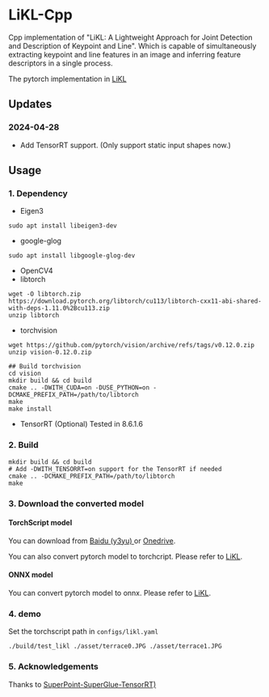 # LiKL-Cpp
Cpp implementation of "LiKL: A Lightweight Approach for Joint Detection and Description of Keypoint and Line".
Which is capable of simultaneously extracting keypoint and line features in an image and inferring feature descriptors in a single process.

The pytorch implementation in [LiKL](https://github.com/hjshxb/LiKL/)

## Updates
### 2024-04-28
- Add TensorRT support. (Only support static input shapes now.)

## Usage
### 1. Dependency
- Eigen3
```shell
sudo apt install libeigen3-dev
```
- google-glog
```shell
sudo apt install libgoogle-glog-dev
```
- OpenCV4
- libtorch
```shell
wget -O libtorch.zip https://download.pytorch.org/libtorch/cu113/libtorch-cxx11-abi-shared-with-deps-1.11.0%2Bcu113.zip
unzip libtorch
```
- torchvision
```shell
wget https://github.com/pytorch/vision/archive/refs/tags/v0.12.0.zip
unzip vision-0.12.0.zip

## Build torchvision
cd vision
mkdir build && cd build
cmake .. -DWITH_CUDA=on -DUSE_PYTHON=on -DCMAKE_PREFIX_PATH=/path/to/libtorch
make
make install
```

- TensorRT (Optional)
Tested in 8.6.1.6

### 2. Build
```shell
mkdir build && cd build
# Add -DWITH_TENSORRT=on support for the TensorRT if needed
cmake .. -DCMAKE_PREFIX_PATH=/path/to/libtorch
make
```

### 3. Download the converted model
#### TorchScript model
You can download from [Baidu (y3yu) ](https://pan.baidu.com/s/1gIeHr6EWJF-80i0sGX-lYQ) or [Onedrive](https://1drv.ms/u/s!Ah0c5cK_vtly10KVn5ypGBM_sBRS?e=frMbm8).

You can also convert pytorch model to torchcript. Please refer to [LiKL](https://github.com/hjshxb/LiKL/).

#### ONNX model
You can convert pytorch model to onnx. Please refer to [LiKL](https://github.com/hjshxb/LiKL/).


### 4. demo
Set the torchscript path in `configs/likl.yaml`
```shell
./build/test_likl ./asset/terrace0.JPG ./asset/terrace1.JPG
```

### 5. Acknowledgements
Thanks to [SuperPoint-SuperGlue-TensorRT)](https://github.com/yuefanhao/SuperPoint-SuperGlue-TensorRT)




